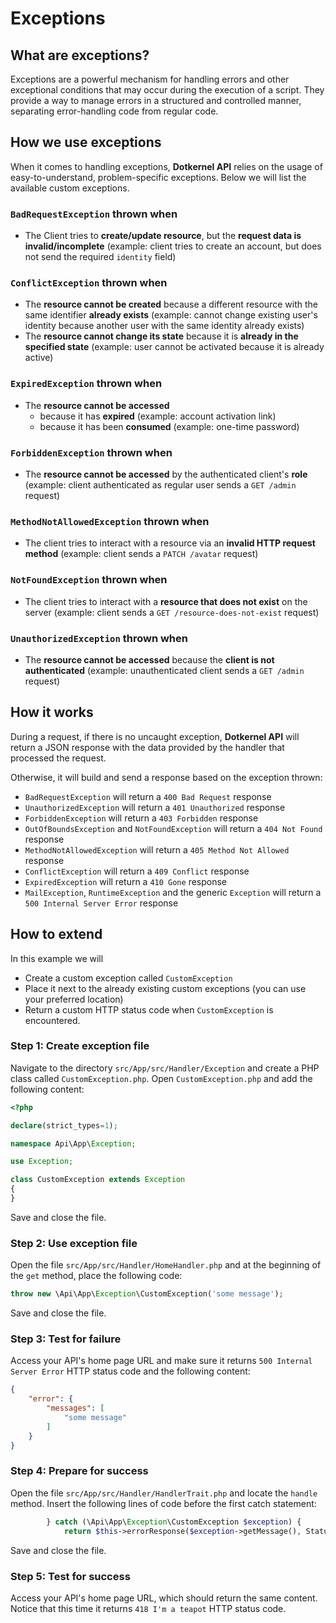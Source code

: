 # Exceptions

## What are exceptions?

Exceptions are a powerful mechanism for handling errors and other exceptional conditions that may occur during the execution of a script.
They provide a way to manage errors in a structured and controlled manner, separating error-handling code from regular code.

## How we use exceptions

When it comes to handling exceptions, **Dotkernel API** relies on the usage of easy-to-understand, problem-specific exceptions.
Below we will list the available custom exceptions.

### `BadRequestException` thrown when

* The Client tries to **create/update resource**, but the **request data is invalid/incomplete** (example: client tries to create an account, but does not send the required `identity` field)

### `ConflictException` thrown when

* The **resource cannot be created** because a different resource with the same identifier **already exists** (example: cannot change existing user's identity because another user with the same identity already exists)
* The **resource cannot change its state** because it is **already in the specified state** (example: user cannot be activated because it is already active)

### `ExpiredException` thrown when

* The **resource cannot be accessed**
  * because it has **expired** (example: account activation link)
  * because it has been **consumed** (example: one-time password)

### `ForbiddenException` thrown when

* The **resource cannot be accessed** by the authenticated client's **role** (example: client authenticated as regular user sends a `GET /admin` request)

### `MethodNotAllowedException` thrown when

* The client tries to interact with a resource via an **invalid HTTP request method** (example: client sends a `PATCH /avatar` request)

### `NotFoundException` thrown when

* The client tries to interact with a **resource that does not exist** on the server (example: client sends a `GET /resource-does-not-exist` request)

### `UnauthorizedException` thrown when

* The **resource cannot be accessed** because the **client is not authenticated** (example: unauthenticated client sends a `GET /admin` request)

## How it works

During a request, if there is no uncaught exception, **Dotkernel API** will return a JSON response with the data provided by the handler that processed the request.

Otherwise, it will build and send a response based on the exception thrown:

* `BadRequestException` will return a `400 Bad Request` response
* `UnauthorizedException` will return a `401 Unauthorized` response
* `ForbiddenException` will return a `403 Forbidden` response
* `OutOfBoundsException` and `NotFoundException` will return a `404 Not Found` response
* `MethodNotAllowedException` will return a `405 Method Not Allowed` response
* `ConflictException` will return a `409 Conflict` response
* `ExpiredException` will return a `410 Gone` response
* `MailException`, `RuntimeException` and the generic `Exception` will return a `500 Internal Server Error` response

## How to extend

In this example we will
* Create a custom exception called `CustomException`
* Place it next to the already existing custom exceptions (you can use your preferred location)
* Return a custom HTTP status code when `CustomException` is encountered.

### Step 1: Create exception file

Navigate to the directory `src/App/src/Handler/Exception` and create a PHP class called `CustomException.php`.
Open `CustomException.php` and add the following content:

```php
<?php

declare(strict_types=1);

namespace Api\App\Exception;

use Exception;

class CustomException extends Exception
{
}
```

Save and close the file.

### Step 2: Use exception file

Open the file `src/App/src/Handler/HomeHandler.php` and at the beginning of the `get` method, place the following code:

```php
throw new \Api\App\Exception\CustomException('some message');
```

Save and close the file.

### Step 3: Test for failure

Access your API's home page URL and make sure it returns `500 Internal Server Error` HTTP status code and the following content:

```json
{
    "error": {
        "messages": [
            "some message"
        ]
    }
}
```

### Step 4: Prepare for success

Open the file `src/App/src/Handler/HandlerTrait.php` and locate the `handle` method.
Insert the following lines of code before the first catch statement:

```php
        } catch (\Api\App\Exception\CustomException $exception) {
            return $this->errorResponse($exception->getMessage(), StatusCodeInterface::STATUS_IM_A_TEAPOT);
```

Save and close the file.

### Step 5: Test for success

Access your API's home page URL, which should return the same content.
Notice that this time it returns `418 I'm a teapot` HTTP status code.
